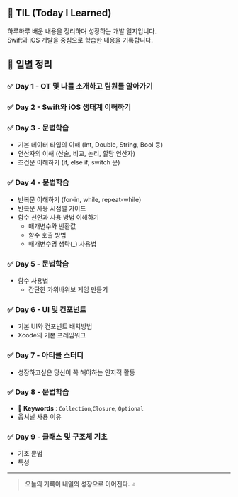 ## 📘 TIL (Today I Learned)

하루하루 배운 내용을 정리하며 성장하는 개발 일지입니다.  
Swift와 iOS 개발을 중심으로 학습한 내용을 기록합니다.

## 📅 일별 정리

### ✅ Day 1 - OT 및 나를 소개하고 팀원들 알아가기

### ✅ Day 2 - Swift와 iOS 생태계 이해하기

### ✅ Day 3 - 문법학습
- 기본 데이터 타입의 이해 (Int, Double, String, Bool 등)
- 연산자의 이해 (산술, 비교, 논리, 할당 연산자)
- 조건문 이해하기 (if, else if, switch 문)

### ✅ Day 4 - 문법학습
- 반복문 이해하기 (for-in, while, repeat-while)
- 반복문 사용 시점별 가이드
- 함수 선언과 사용 방법 이해하기
  - 매개변수와 반환값
  - 함수 호출 방법
  - 매개변수명 생략(_) 사용법
 
### ✅ Day 5 - 문법학습
- 함수 사용법
  - 간단한 가위바위보 게임 만들기
  
### ✅ Day 6 - UI 및 컨포넌트
- 기본 UI와 컨포넌트 배치방법
- Xcode의 기본 프레임워크

### ✅ Day 7 - 아티클 스터디
- 성장하고싶은 당신이 꼭 해야하는 인지적 활동
### ✅ Day 8 - 문법학습
- **🔑 Keywords** : `Collection`,`Closure`, `Optional`
- 옵셔널 사용 이유

### ✅ Day 9  - 클래스 및 구조체 기초
- 기초 문법
- 특성
---
> **오늘의 기록이 내일의 성장으로 이어진다.** ⭐️
